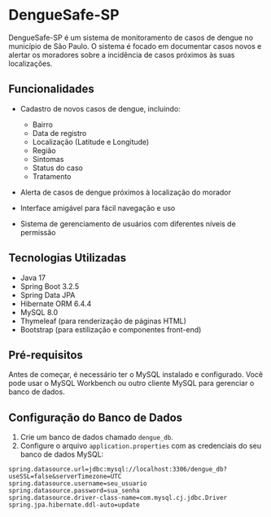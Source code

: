 # DengueSafe-SP

DengueSafe-SP é um sistema de monitoramento de casos de dengue no município de São Paulo. O sistema é focado em documentar casos novos e alertar os moradores sobre a incidência de casos próximos às suas localizações.

## Funcionalidades

- Cadastro de novos casos de dengue, incluindo:
  - Bairro
  - Data de registro
  - Localização (Latitude e Longitude)
  - Região
  - Sintomas
  - Status do caso
  - Tratamento

- Alerta de casos de dengue próximos à localização do morador
- Interface amigável para fácil navegação e uso
- Sistema de gerenciamento de usuários com diferentes níveis de permissão

## Tecnologias Utilizadas

- Java 17
- Spring Boot 3.2.5
- Spring Data JPA
- Hibernate ORM 6.4.4
- MySQL 8.0
- Thymeleaf (para renderização de páginas HTML)
- Bootstrap (para estilização e componentes front-end)

## Pré-requisitos

Antes de começar, é necessário ter o MySQL instalado e configurado. Você pode usar o MySQL Workbench ou outro cliente MySQL para gerenciar o banco de dados.

## Configuração do Banco de Dados

1. Crie um banco de dados chamado `dengue_db`.
2. Configure o arquivo `application.properties` com as credenciais do seu banco de dados MySQL:

```properties
spring.datasource.url=jdbc:mysql://localhost:3306/dengue_db?useSSL=false&serverTimezone=UTC
spring.datasource.username=seu_usuario
spring.datasource.password=sua_senha
spring.datasource.driver-class-name=com.mysql.cj.jdbc.Driver
spring.jpa.hibernate.ddl-auto=update

